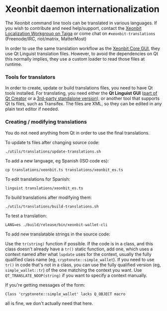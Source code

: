 Xeonbit daemon internationalization
==================================

The Xeonbit command line tools can be translated in various languages. If you wish to contribute and need help/support, contact the [Xeonbit Localization Workgroup on Taiga](https://taiga.getxeonbit.org/project/erciccione-xeonbit-localization/) or come chat on `#xeonbit-translations` (Freenode/IRC, riot/matrix, MatterMost)

In order to use the same translation workflow as the [Xeonbit Core GUI](https://github.com/xeonbit-project/xeonbit-core), they use Qt Linguist translation files.  However, to avoid the dependencies on Qt this normally implies, they use a custom loader to read those files at runtime.

### Tools for translators

In order to create, update or build translations files, you need to have Qt tools installed. For translating, you need either the **Qt Linguist GUI** ([part of Qt Creator](https://www.qt.io/download) or a [3rd-party standalone version](https://github.com/lelegard/qtlinguist-installers/releases)), or another tool that supports Qt ts files, such as Transifex.  The files are XML, so they can be edited in any plain text editor if needed.

### Creating / modifying translations

You do not need anything from Qt in order to use the final translations.

To update ts files after changing source code:

    ./utils/translations/update-translations.sh

To add a new language, eg Spanish (ISO code es):

    cp translations/xeonbit.ts translations/xeonbit_es.ts

To edit translations for Spanish:

    linguist translations/xeonbit_es.ts

To build translations after modifying them:

    ./utils/translations/build-translations.sh

To test a translation:

    LANG=es ./build/release/bin/xeonbit-wallet-cli

To add new translatable strings in the source code:

Use the `tr(string)` function if possible. If the code is in a class, and this class doesn't already have a `tr()` static function, add one, which uses a context named after what `lupdate` uses for the context, usually the fully qualified class name (eg, `cryptonote::simple_wallet`).  If you need to use `tr()` in code that's not in a class, you can use the fully qualified version (eg, `simple_wallet::tr`) of the one matching the context you want. Use `QT_TRANSLATE_NOOP(string)` if you want to specify a context manually.

If you're getting messages of the form:

    Class 'cryptonote::simple_wallet' lacks Q_OBJECT macro

all is fine, we don't actually need that here.
